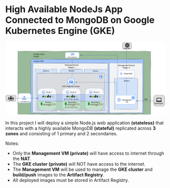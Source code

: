 # High Available NodeJs App Connected to MongoDB on Google Kubernetes Engine (GKE)

![Architecture](/Images/Architecture.png)

In this project I will deploy a simple Node.js web application **(stateless)** that interacts with a highly available MongoDB **(stateful)** replicated across **3 zones** and consisting of 1 primary and 2 secondaries.

Notes:
- Only the **Management VM (private)** will have access to internet through the **NAT**.
- The **GKE cluster (private)** will NOT have access to the internet.
- The **Management VM** will be used to manage the **GKE cluster** and **build/push** images to the **Artifact Registry**.
- All deployed images must be stored in Artifact Registry.
